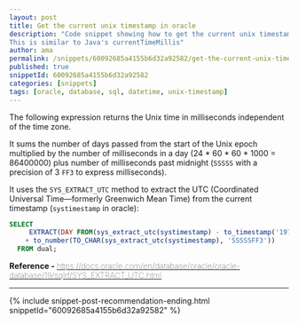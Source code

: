 ```yaml
---
layout: post
title: Get the current unix timestamp in oracle
description: "Code snippet showing how to get the current unix timestamp in Oracle database.
This is similar to Java's currentTimeMillis"
author: ama
permalink: /snippets/60092685a4155b6d32a92582/get-the-current-unix-timestamp-in-oracle
published: true
snippetId: 60092685a4155b6d32a92582
categories: [snippets]
tags: [oracle, database, sql, datetime, unix-timestamp]
---
```


The following expression returns the Unix time in milliseconds independent of the time zone.

It sums the number of days passed from the start of the Unix epoch multiplied by the number of milliseconds in a day (24 * 60 * 60 * 1000 = 86400000) plus number of milliseconds past midnight (`SSSSS` with a precision of 3 `FF3` to express milliseconds).

It uses the `SYS_EXTRACT_UTC` method to extract the UTC (Coordinated Universal Time—formerly Greenwich Mean Time) from the current timestamp  (`systimestamp` in oracle):

```sql
SELECT
     EXTRACT(DAY FROM(sys_extract_utc(systimestamp) - to_timestamp('1970-01-01', 'YYYY-MM-DD'))) * 86400000
    + to_number(TO_CHAR(sys_extract_utc(systimestamp), 'SSSSSFF3'))
  FROM dual;
```

<span style="font-size: 0.9rem">
  <strong>Reference - </strong>
  <a href="https://docs.oracle.com/en/database/oracle/oracle-database/19/sqlrf/SYS_EXTRACT_UTC.html" target="_blank" style="font-weight: lighter">
     https://docs.oracle.com/en/database/oracle/oracle-database/19/sqlrf/SYS_EXTRACT_UTC.html
  </a>
</span>

<hr/>


 {% include snippet-post-recommendation-ending.html snippetId="60092685a4155b6d32a92582" %}
